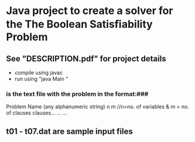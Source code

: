 # Java project to create a solver for the The Boolean Satisﬁability Problem #
## See "DESCRIPTION.pdf" for project details ##

+ compile using javac
+ run using "java Main <inputFile>"  

### <inputFile> is the text file with the problem in the format:###

Problem Name (any alphanumeric string)
n m           //n=no. of variables & m = no. of clauses
clauses...
...
...

## t01 - t07.dat are sample input files ##
